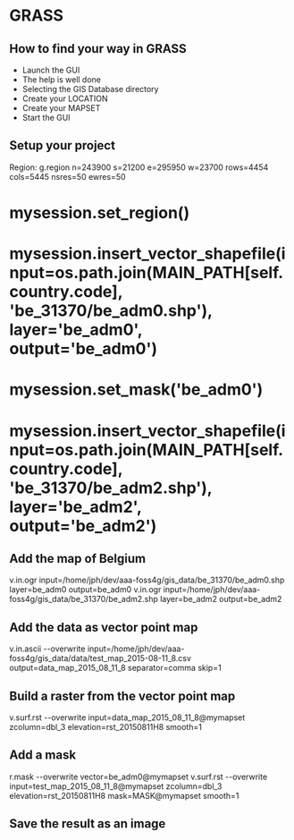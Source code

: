 # GRASS


## How to find your way in GRASS

  * Launch the GUI
  * The help is well done
  * Selecting the GIS Database directory
  * Create your LOCATION
  * Create your MAPSET
  * Start the GUI
  
## Setup your project

Region: g.region n=243900 s=21200 e=295950 w=23700 rows=4454 cols=5445 nsres=50 ewres=50

#             mysession.set_region()
#             mysession.insert_vector_shapefile(input=os.path.join(MAIN_PATH[self.country.code], 'be_31370/be_adm0.shp'), layer='be_adm0', output='be_adm0')
#             mysession.set_mask('be_adm0')
#             mysession.insert_vector_shapefile(input=os.path.join(MAIN_PATH[self.country.code], 'be_31370/be_adm2.shp'), layer='be_adm2', output='be_adm2')

## Add the map of Belgium

v.in.ogr input=/home/jph/dev/aaa-foss4g/gis_data/be_31370/be_adm0.shp layer=be_adm0 output=be_adm0
v.in.ogr input=/home/jph/dev/aaa-foss4g/gis_data/be_31370/be_adm2.shp layer=be_adm2 output=be_adm2


## Add the data as vector point map

v.in.ascii --overwrite input=/home/jph/dev/aaa-foss4g/gis_data/data/test_map_2015-08-11_8.csv output=data_map_2015_08_11_8 separator=comma skip=1


## Build a raster from the vector point map

v.surf.rst --overwrite input=data_map_2015_08_11_8@mymapset zcolumn=dbl_3 elevation=rst_20150811H8 smooth=1


## Add a mask

r.mask --overwrite vector=be_adm0@mymapset
v.surf.rst --overwrite input=test_map_2015_08_11_8@mymapset zcolumn=dbl_3 elevation=rst_20150811H8 mask=MASK@mymapset smooth=1


## Save the result as an image